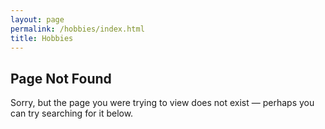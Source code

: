 ```yaml
---
layout: page
permalink: /hobbies/index.html
title: Hobbies
---
```


## Page Not Found

Sorry, but the page you were trying to view does not exist — perhaps you can try searching for it below.